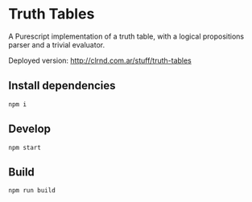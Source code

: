 # Truth Tables

A Purescript implementation of a truth table, with a logical propositions parser and a trivial evaluator.

Deployed version: http://clrnd.com.ar/stuff/truth-tables

## Install dependencies

`npm i`

## Develop

`npm start`

## Build

`npm run build`

